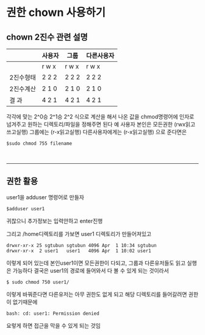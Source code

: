 # 권한 chown 사용하기

## chown 2진수 관련 설명

| | 사용자 | 그룹 | 다른사용자 |
|-- | -- | -- | -- |
| | r w x | r w x | r w x |
| 2진수형태 | 2 2 2 | 2 2 2 | 2 2 2 |
| 2진수계산 | 2 1 0 | 2 1 0 | 2 1 0 |
| 결 과 | 4 2 1 | 4 2 1 | 4 2 1 |

각각에 맞는 2^0승 2^1승 2^2 식으로 계산을 해서 나온 값을 
chmod명령어에 인자로 넘겨주고 원하는 디렉토리/파일을 정해주면 된다
예 사용자 본인은 모든권한 (rwx읽고쓰고실행) 그룹에는 (r-x읽고실행) 다른사용자에게는 (r-x읽고실행) 으로 준다면은

```
$sudo chmod 755 filename
```


</br>

___

## 권한 활용

user1을 adduser 명령어로 만들자
```
$adduser user1
```
귀찮으니 추가정보는 입력안하고 enter진행

그리고 /home디렉토리를 가보면
user1 디렉토리가 만들어져있고 
```
drwxr-xr-x 25 sgtubun sgtubun 4096 Apr  1 10:34 sgtubun
drwxr-xr-x  2 user1   user1   4096 Apr  1 10:02 user1
```
이렇게 되어 있는데 본인user1이면 모든권한이 다되고, 그룹과 다른유저들도 읽고 실행은 가능하다
결국은 user1의 경로에 들어와서 다 볼 수 있게 되는 것이라서 

```
$ sudo chmod 750 user1/
```
이렇게 바꿔준다면 다른유저는 아무 권한도 없게 되고 해당 디렉토리를 들어갈려면 권한이 없기때문에 

```
bash: cd: user1: Permission denied
```
요렇게 하면 접근을 막을 수 있게 되는 것임
